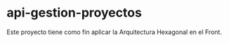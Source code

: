 # api-gestion-proyectos
 Este proyecto tiene como fin aplicar la Arquitectura Hexagonal en el Front.
